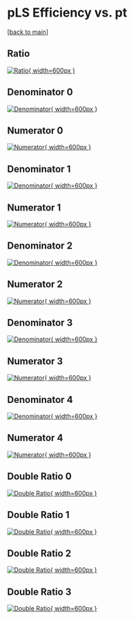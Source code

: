 # pLS Efficiency vs. pt

[[back to main](./)]



## Ratio

[![Ratio](../mtv/var/pLS_vtr_321_1_eff_pt.png){ width=600px }](../mtv/var/pLS_vtr_321_1_eff_pt.pdf)

## Denominator 0

[![Denominator](../mtv/den/pLS_vtr_321_1_eff_pt_den0.png){ width=600px }](../mtv/den/pLS_vtr_321_1_eff_pt_den0.pdf)

## Numerator 0

[![Numerator](../mtv/num/pLS_vtr_321_1_eff_pt_num0.png){ width=600px }](../mtv/num/pLS_vtr_321_1_eff_pt_num0.pdf)

## Denominator 1

[![Denominator](../mtv/den/pLS_vtr_321_1_eff_pt_den1.png){ width=600px }](../mtv/den/pLS_vtr_321_1_eff_pt_den1.pdf)

## Numerator 1

[![Numerator](../mtv/num/pLS_vtr_321_1_eff_pt_num1.png){ width=600px }](../mtv/num/pLS_vtr_321_1_eff_pt_num1.pdf)

## Denominator 2

[![Denominator](../mtv/den/pLS_vtr_321_1_eff_pt_den2.png){ width=600px }](../mtv/den/pLS_vtr_321_1_eff_pt_den2.pdf)

## Numerator 2

[![Numerator](../mtv/num/pLS_vtr_321_1_eff_pt_num2.png){ width=600px }](../mtv/num/pLS_vtr_321_1_eff_pt_num2.pdf)

## Denominator 3

[![Denominator](../mtv/den/pLS_vtr_321_1_eff_pt_den3.png){ width=600px }](../mtv/den/pLS_vtr_321_1_eff_pt_den3.pdf)

## Numerator 3

[![Numerator](../mtv/num/pLS_vtr_321_1_eff_pt_num3.png){ width=600px }](../mtv/num/pLS_vtr_321_1_eff_pt_num3.pdf)

## Denominator 4

[![Denominator](../mtv/den/pLS_vtr_321_1_eff_pt_den4.png){ width=600px }](../mtv/den/pLS_vtr_321_1_eff_pt_den4.pdf)

## Numerator 4

[![Numerator](../mtv/num/pLS_vtr_321_1_eff_pt_num4.png){ width=600px }](../mtv/num/pLS_vtr_321_1_eff_pt_num4.pdf)

## Double Ratio 0

[![Double Ratio](../mtv/ratio/pLS_vtr_321_1_eff_pt_ratio0.png){ width=600px }](../mtv/ratio/pLS_vtr_321_1_eff_pt_ratio0.pdf)

## Double Ratio 1

[![Double Ratio](../mtv/ratio/pLS_vtr_321_1_eff_pt_ratio1.png){ width=600px }](../mtv/ratio/pLS_vtr_321_1_eff_pt_ratio1.pdf)

## Double Ratio 2

[![Double Ratio](../mtv/ratio/pLS_vtr_321_1_eff_pt_ratio2.png){ width=600px }](../mtv/ratio/pLS_vtr_321_1_eff_pt_ratio2.pdf)

## Double Ratio 3

[![Double Ratio](../mtv/ratio/pLS_vtr_321_1_eff_pt_ratio3.png){ width=600px }](../mtv/ratio/pLS_vtr_321_1_eff_pt_ratio3.pdf)

